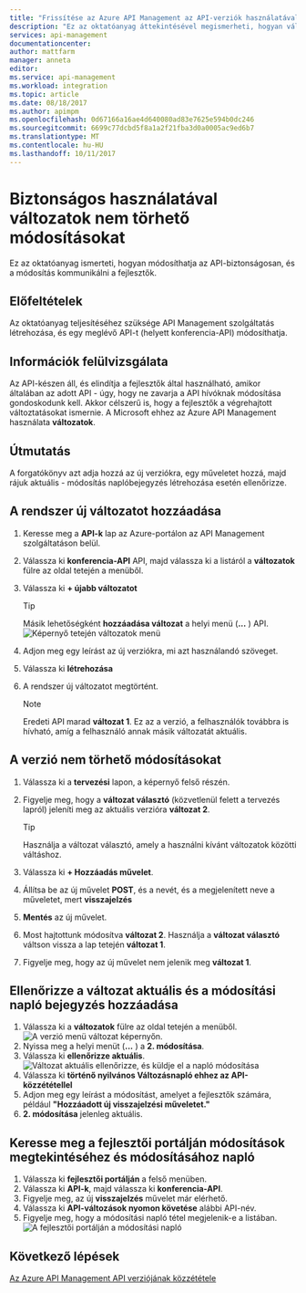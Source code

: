 ```yaml
---
title: "Frissítése az Azure API Management az API-verziók használatával |} Microsoft Docs"
description: "Ez az oktatóanyag áttekintésével megismerheti, hogyan változatok az API Management használata nem törhető módosításokat kövesse."
services: api-management
documentationcenter: 
author: mattfarm
manager: anneta
editor: 
ms.service: api-management
ms.workload: integration
ms.topic: article
ms.date: 08/18/2017
ms.author: apimpm
ms.openlocfilehash: 0d67166a16ae4d640080ad83e7625e594b0dc246
ms.sourcegitcommit: 6699c77dcbd5f8a1a2f21fba3d0a0005ac9ed6b7
ms.translationtype: MT
ms.contentlocale: hu-HU
ms.lasthandoff: 10/11/2017
---
```

# <a name="make-non-breaking-changes-safely-using-revisions"></a>Biztonságos használatával változatok nem törhető módosításokat
Ez az oktatóanyag ismerteti, hogyan módosíthatja az API-biztonságosan, és a módosítás kommunikálni a fejlesztők.

## <a name="prerequisites"></a>Előfeltételek
Az oktatóanyag teljesítéséhez szüksége API Management szolgáltatás létrehozása, és egy meglévő API-t (helyett konferencia-API) módosíthatja.

## <a name="about-revisions"></a>Információk felülvizsgálata
Az API-készen áll, és elindítja a fejlesztők által használható, amikor általában az adott API - úgy, hogy ne zavarja a API hívóknak módosítása gondoskodunk kell. Akkor célszerű is, hogy a fejlesztők a végrehajtott változtatásokat ismernie. A Microsoft ehhez az Azure API Management használata **változatok**.

## <a name="walkthrough"></a>Útmutatás
A forgatókönyv azt adja hozzá az új verziókra, egy műveletet hozzá, majd rájuk aktuális - módosítás naplóbejegyzés létrehozása esetén ellenőrizze.

## <a name="add-a-new-revision"></a>A rendszer új változatot hozzáadása
1. Keresse meg a **API-k** lap az Azure-portálon az API Management szolgáltatáson belül.
2. Válassza ki **konferencia-API** API, majd válassza ki a listáról a **változatok** fülre az oldal tetején a menüből.
3. Válassza ki **+ újabb változatot**

    > [!TIP]
    > Másik lehetőségként **hozzáadása változat** a helyi menü (**...** ) API.
![Képernyő tetején változatok menü](media/api-management-getstarted-revise-api/TopMenu.PNG)

4. Adjon meg egy leírást az új verziókra, mi azt használandó szöveget.
5. Válassza ki **létrehozása**
6. A rendszer új változatot megtörtént.

    > [!NOTE]
    > Eredeti API marad **változat 1**. Ez az a verzió, a felhasználók továbbra is hívható, amíg a felhasználó annak másik változatát aktuális.

## <a name="make-non-breaking-changes-to-your-revision"></a>A verzió nem törhető módosításokat
1. Válassza ki a **tervezési** lapon, a képernyő felső részén.
2. Figyelje meg, hogy a **változat választó** (közvetlenül felett a tervezés lapról) jeleníti meg az aktuális verzióra **változat 2**.

    > [!TIP]
    > Használja a változat választó, amely a használni kívánt változatok közötti váltáshoz.

3. Válassza ki **+ Hozzáadás művelet**.
4. Állítsa be az új művelet **POST**, és a nevét, és a megjelenített neve a műveletet, mert **visszajelzés**
5. **Mentés** az új művelet.
6. Most hajtottunk módosítva **változat 2**. Használja a **változat választó** váltson vissza a lap tetején **változat 1**.
7. Figyelje meg, hogy az új művelet nem jelenik meg **változat 1**. 

## <a name="make-your-revision-current-and-add-a-change-log-entry"></a>Ellenőrizze a változat aktuális és a módosítási napló bejegyzés hozzáadása
1. Válassza ki a **változatok** fülre az oldal tetején a menüből.
![A verzió menü változat képernyőn.](media/api-management-getstarted-revise-api/RevisionsMenu.PNG)
2. Nyissa meg a helyi menüt (**...** ) a **2. módosítása**.
3. Válassza ki **ellenőrizze aktuális**.
![Változat aktuális ellenőrizze, és küldje el a napló módosítása](media/api-management-getstarted-revise-api/MakeCurrent.PNG)
4. Válassza ki **történő nyilvános Változásnapló ehhez az API-közzététellel**
5. Adjon meg egy leírást a módosítást, amelyet a fejlesztők számára, például **"Hozzáadott új visszajelzési műveletet."**
6. **2. módosítása** jelenleg aktuális.

## <a name="browse-the-developer-portal-to-see-changes-and-change-log"></a>Keresse meg a fejlesztői portálján módosítások megtekintéséhez és módosításához napló
1. Válassza ki **fejlesztői portálján** a felső menüben.
2. Válassza ki **API-k**, majd válassza ki **konferencia-API**.
3. Figyelje meg, az új **visszajelzés** művelet már elérhető.
4. Válassza ki **API-változások nyomon követése** alábbi API-név.
5. Figyelje meg, hogy a módosítási napló tétel megjelenik-e a listában.
![A fejlesztői portálján a módosítási napló](media/api-management-getstarted-revise-api/ChangeLogDevPortal.PNG)

## <a name="next-steps"></a>Következő lépések
[Az Azure API Management API verziójának közzététele](#api-management-getstarted-publish-versions.md)